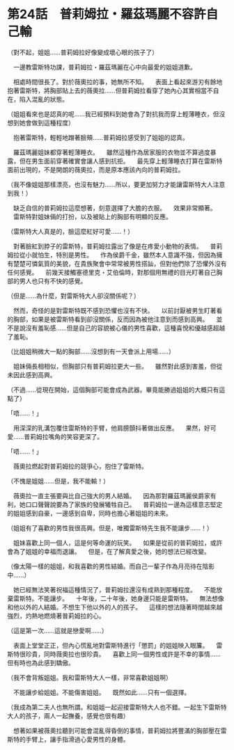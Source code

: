 # 第24話　普莉姆拉・羅茲瑪麗不容許自己輸

（對不起，姐姐……普莉姆拉好像變成壞心眼的孩子了）

　一邊教雷斯特功課，普莉姆拉・羅茲瑪麗在心中向最愛的姐姐道歉。

　相處時間很長了。對於薇奧拉的事，她無所不知。
　表面上看起來游刃有餘地抱著雷斯特，將胸部貼上去的薇奧拉……但普莉姆拉看穿了她內心其實相當不自在，陷入混亂的狀態。

（姐姐看來也是認真的呢……我已經預料到她會為了對抗我而穿上輕薄睡衣，但沒想到她會做到這種程度）

　抱著雷斯特，輕輕地蹭著臉頰……普莉姆拉感受到了姐姐的認真。

　羅茲瑪麗姐妹都穿著輕薄睡衣。
　雖然這種作為居家服的衣物並不算過度暴露，但在男生面前穿著確實會讓人感到抗拒。
　最先穿上輕薄睡衣打算在雷斯特面前出現的，不是開朗的薇奧拉，而是原本應該內向的普莉姆拉。

（我不像姐姐那樣漂亮，也沒有魅力……所以，要更加努力才能讓雷斯特大人注意到我！）

　缺乏自信的普莉姆拉這麼想著，刻意選擇了大膽的衣服。
　效果非常顯著。
　雷斯特對姐妹倆的打扮，以及被貼上的胸部有明顯的反應。

（雷斯特大人真是的，臉這麼紅好可愛……！）

　對著臉紅到脖子的雷斯特，普莉姆拉露出了像是在疼愛小動物的表情。
　普莉姆拉從小就怕生，特別是男性。
　作為侯爵千金，雖然本人意識不強，但因為擁有楚楚可憐氣質的美貌，在貴族聚會中常常被男性搭訕，但對他們除了恐懼外沒有任何感覺。
　前幾天接觸塞德里克・艾伯倫時，對那個用無禮的目光盯著自己胸部的男人也只有不快的感覺。

（但是……為什麼，對雷斯特大人卻沒關係呢？）

　然而，奇怪的是對雷斯特既不感到恐懼也沒有不快。
　以前討厭被男生盯著看的胸部，如果是被雷斯特看到卻沒關係，反而因為被他注意到而感到高興。
　並不是說沒有羞恥感……但是自己的容貌被心儀的男性喜歡，這種喜悅和優越感超越了羞恥。

（比姐姐稍微大一點的胸部……沒想到有一天會派上用場……）

　姐妹倆長相相似，但胸部只有普莉姆拉更大一些。
　雖然對此感到害羞，但從未因此感到高興。

（不過……從現在開始，這個胸部可能會成為武器。畢竟能勝過姐姐的大概只有這點了）

「唔……！」

　用深深的乳溝包覆住雷斯特的手臂，他肩膀顫抖著做出反應。
　果然，好可愛……普莉姆拉嘴角的笑容更深了。

「唔……！」

　薇奧拉燃起對普莉姆拉的競爭心，抱住了雷斯特。

（不愧是姐姐……但是，我不能輸！）

　薇奧拉一直主張要與比自己強大的男人結婚。
　因為那對羅茲瑪麗侯爵家有利，她口口聲聲說要為了家族的發展犧牲自己。
　普莉姆拉一邊為這樣意志堅定的姐姐感到自豪，一邊感到自卑，同時也擔心著姐姐的未來。

（姐姐有了喜歡的男性我很高興。但是，唯獨雷斯特先生我不能讓步……！）

　姐妹喜歡上同一個人，這是何等命運的玩笑。
　如果是從前的普莉姆拉，或許會為了姐姐的幸福而退讓。
　但是，在了解真愛之後，她的想法已經改變。

（像太陽一樣的姐姐，和我喜歡的男性結婚。而自己一輩子作為月亮待在陰影中……）

　她已經無法笑著祝福這種情況了，普莉姆拉還沒有成熟到那種程度。
　不能放棄雷斯特。不能讓步。
　十年後，二十年後，她身邊只能是雷斯特。
　無法想像和他以外的人結婚。不想生下他以外的人的孩子。
　這樣的想法隨著時間越來越強烈，灼熱地燃燒著普莉姆拉的心。

（這是第一次……這就是戀愛啊……）

　表面上堂堂正正，但內心慌亂地對雷斯特進行「懲罰」的姐姐映入眼簾。
　雷斯特很珍貴，同時薇奧拉也很珍貴。
　喜歡上同一個男性或許是不幸的事情……但有時也為此感到驕傲。

（我不會背叛姐姐。我和雷斯特大人一樣，非常喜歡姐姐啊）

　不能讓步給姐姐。不能傷害姐姐。
　既然如此……只有一個選擇。

（我成為第二夫人也無所謂。和姐姐一起迎接雷斯特大人也不錯。一起生下雷斯特大人的孩子，兩人一起撫養，感覺也很有趣）

　想著如果被薇奧拉聽到可能會混亂得昏倒的事情，普莉姆拉將豐滿的胸部壓在雷斯特的手臂上，讓手指滑過心愛男性的身體。